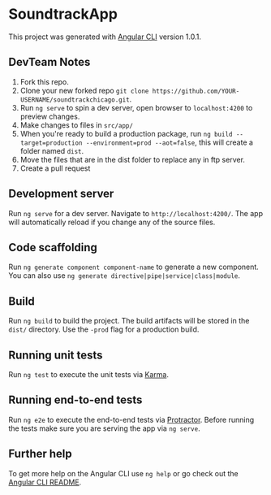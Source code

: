 # SoundtrackApp

This project was generated with [Angular CLI](https://github.com/angular/angular-cli) version 1.0.1.

## DevTeam Notes
1. Fork this repo.
2. Clone your new forked repo `git clone https://github.com/YOUR-USERNAME/soundtrackchicago.git`.
3. Run `ng serve` to spin a dev server, open browser to `localhost:4200` to preview changes. 
4. Make changes to files in `src/app/`
5. When you're ready to build a production package, run `ng build --target=production --environment=prod --aot=false`, this will create a folder named `dist`.
6. Move the files that are in the dist folder to replace any in ftp server.
7. Create a pull request


## Development server

Run `ng serve` for a dev server. Navigate to `http://localhost:4200/`. The app will automatically reload if you change any of the source files.

## Code scaffolding

Run `ng generate component component-name` to generate a new component. You can also use `ng generate directive|pipe|service|class|module`.

## Build

Run `ng build` to build the project. The build artifacts will be stored in the `dist/` directory. Use the `-prod` flag for a production build.

## Running unit tests

Run `ng test` to execute the unit tests via [Karma](https://karma-runner.github.io).

## Running end-to-end tests

Run `ng e2e` to execute the end-to-end tests via [Protractor](http://www.protractortest.org/).
Before running the tests make sure you are serving the app via `ng serve`.

## Further help

To get more help on the Angular CLI use `ng help` or go check out the [Angular CLI README](https://github.com/angular/angular-cli/blob/master/README.md).
